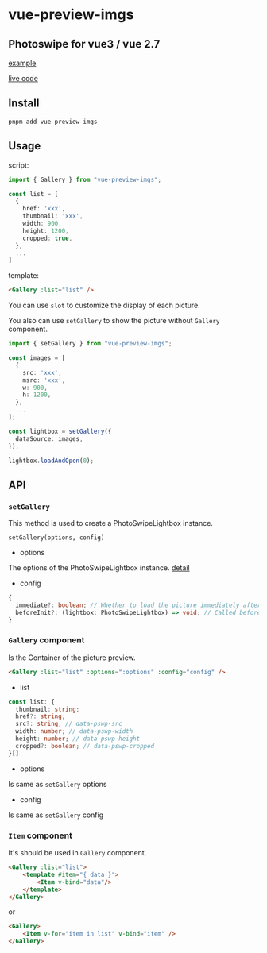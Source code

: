# vue-preview-imgs

## Photoswipe for vue3 / vue 2.7

[example](https://github.com/hzpeng57/vue-preview-imgs/tree/master/packages/example) 

[live code](https://stackblitz.com/edit/vue-preview-imgs-example)

## Install

```
pnpm add vue-preview-imgs
```

## Usage

script:
```ts 
import { Gallery } from "vue-preview-imgs";

const list = [
  {
    href: 'xxx',
    thumbnail: 'xxx',
    width: 900,
    height: 1200,
    cropped: true,
  },
  ...
]
```

template:
```html
<Gallery :list="list" />
```

You can use `slot` to customize the display of each picture.

You also can use `setGallery` to show the picture without `Gallery` component.

```ts
import { setGallery } from "vue-preview-imgs";

const images = [
  {
    src: 'xxx',
    msrc: 'xxx',
    w: 900,
    h: 1200,
  },
  ...
];

const lightbox = setGallery({
  dataSource: images,
});

lightbox.loadAndOpen(0);
```

## API

### `setGallery`

This method is used to create a PhotoSwipeLightbox instance.

`setGallery(options, config)`

* options

The options of the PhotoSwipeLightbox instance. [detail](https://photoswipe.com/options/)

* config

```ts
{
  immediate?: boolean; // Whether to load the picture immediately after the instance is created
  beforeInit?: (lightbox: PhotoSwipeLightbox) => void; // Called before the instance is initialized. You can call `addFilter` `on`.. in this function
}
```

### `Gallery` component

Is the Container of the picture preview.

```html
<Gallery :list="list" :options=":options" :config="config" />
```

* list

```ts
const list: {
  thumbnail: string;
  href?: string;
  src?: string; // data-pswp-src
  width: number; // data-pswp-width
  height: number; // data-pswp-height
  cropped?: boolean; // data-pswp-cropped
}[]
```

* options

Is same as `setGallery` options

* config

Is same as `setGallery` config

### `Item` component

It's should be used in `Gallery` component.

```html
<Gallery :list="list">
    <template #item="{ data }">
        <Item v-bind="data"/>
    </template>
</Gallery>
```
or
```html
<Gallery>
    <Item v-for="item in list" v-bind="item" />
</Gallery>
```
